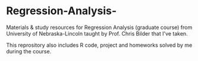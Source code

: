 # Regression-Analysis-
Materials &amp; study resources for Regression Analysis (graduate course) from University of Nebraska-Lincoln taught by Prof. Chris Bilder that I've taken.

This reprository also includes R code, project and homeworks solved by me during the course. 


